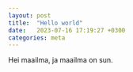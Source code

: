 ```yaml
---
layout: post
title:  "Hello world"
date:   2023-07-16 17:19:27 +0300
categories: meta
---
```


Hei maailma, ja maailma on sun.